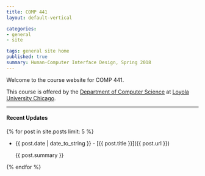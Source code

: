 ```yaml
---
title: COMP 441
layout: default-vertical

categories:
- general
- site

tags: general site home
published: true
summary: Human-Computer Interface Design, Spring 2018
---
```


Welcome to the course website for COMP 441.

This course is offered by the [Department of Computer Science](http://www.luc.edu/cs/) at [Loyola University Chicago](http://www.luc.edu).

***

#### Recent Updates
{% for post in site.posts limit: 5 %}

<!--{{ post.date | date_to_string }} | [{{ post.title }}]({{ post.url }})-->
* {{ post.date | date_to_string }} - [{{ post.title }}]({{ post.url }})

  {{ post.summary }}

{% endfor %}
